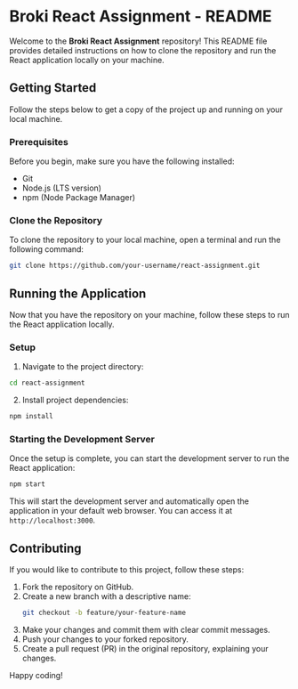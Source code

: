 
# Broki React Assignment - README

Welcome to the **Broki React Assignment** repository! This README file provides detailed instructions on how to clone the repository and run the React application locally on your machine.

## Getting Started

Follow the steps below to get a copy of the project up and running on your local machine.

### Prerequisites

Before you begin, make sure you have the following installed:

- Git
- Node.js (LTS version)
- npm (Node Package Manager)

### Clone the Repository

To clone the repository to your local machine, open a terminal and run the following command:

```bash
git clone https://github.com/your-username/react-assignment.git
```

## Running the Application

Now that you have the repository on your machine, follow these steps to run the React application locally.

### Setup

1. Navigate to the project directory:

```bash
cd react-assignment
```

2. Install project dependencies:

```bash
npm install
```

### Starting the Development Server

Once the setup is complete, you can start the development server to run the React application:

```bash
npm start
```

This will start the development server and automatically open the application in your default web browser. You can access it at `http://localhost:3000`.

## Contributing

If you would like to contribute to this project, follow these steps:

1. Fork the repository on GitHub.
2. Create a new branch with a descriptive name:
   ```bash
   git checkout -b feature/your-feature-name
   ```
3. Make your changes and commit them with clear commit messages.
4. Push your changes to your forked repository.
5. Create a pull request (PR) in the original repository, explaining your changes.



Happy coding!
